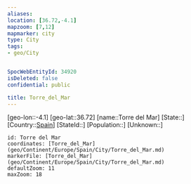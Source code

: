 ```yaml
---
aliases: 
location: [36.72,-4.1]
mapzoom: [7,12] 
mapmarker: city 
type: City
tags:
- geo/City


SpocWebEntityId: 34920
isDeleted: false
confidential: public

title: Torre_del_Mar
---
```

[geo-lon::-4.1]
[geo-lat::36.72]
[name::Torre del Mar]
[State::]
[Country::[Spain](geo/Continent/Europe/Spain.md)]
[StateId::]
[Population::]
[Unknown::]


```leaflet
id: Torre del Mar
coordinates: [Torre_del_Mar](geo/Continent/Europe/Spain/City/Torre_del_Mar.md)
markerFile: [Torre_del_Mar](geo/Continent/Europe/Spain/City/Torre_del_Mar.md)
defaultZoom: 11 
maxZoom: 18
```



